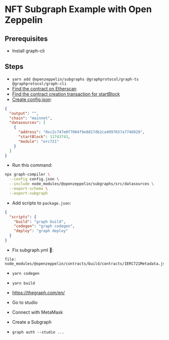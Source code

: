 # NFT Subgraph Example with Open Zeppelin

## Prerequisites

- Install graph-cli

## Steps

- `yarn add @openzeppelin/subgraphs @graphprotocol/graph-ts @graphprotocol/graph-cli`
- [Find the contract on Etherscan](https://etherscan.io/address/0xc2c747e0f7004f9e8817db2ca4997657a7746928)
- [Find the contract creation transaction for startBlock](https://etherscan.io/tx/0xe9e60dc12e1a7bc545aa497bc494f5f54ce81da06de4f6fef50459816218e66b)
- [Create config.json](./config.json):

```json
{
  "output": "",
  "chain": "mainnet",
  "datasources": [
    {
      "address": "0xc2c747e0f7004f9e8817db2ca4997657a7746928",
      "startBlock": 11743743,
      "module": "erc721"
    }
  ]
}
```

- Run this command:

```bash
npx graph-compiler \
  --config config.json \
  --include node_modules/@openzeppelin/subgraphs/src/datasources \
  --export-schema \
  --export-subgraph
```

- Add scripts to `package.json`:

```json
{
  "scripts": {
    "build": "graph build",
    "codegen": "graph codegen",
    "deploy": "graph deploy"
  }
}
```

- Fix subgraph.yml 🤯:

```
file: node_modules/@openzeppelin/contracts/build/contracts/IERC721Metadata.json
```

- `yarn codegen`
- `yarn build`

- https://thegraph.com/en/
- Go to studio
- Connect with MetaMask
- Create a Subgraph
- `graph auth --studio ...`
